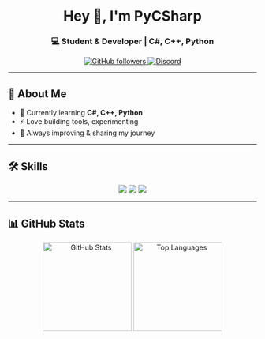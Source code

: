 <h1 align="center">Hey 👋, I'm PyCSharp
<h3 align="center">💻 Student & Developer | C#, C++, Python</h3>

<p align="center">
  <a href="https://github.com/PyCSharp">
    <img src="https://img.shields.io/github/followers/PyCSharp?label=Follow&style=social" alt="GitHub followers">
  </a>
  <a href="https://discord.com/users/1389894085862490152">
    <img src="https://img.shields.io/badge/Discord-Online-5865F2?style=flat&logo=discord&logoColor=white" alt="Discord">
  </a>
</p>

---

## 🚀 About Me
- 🌱 Currently learning **C#, C++, Python**
- ⚡ Love building tools, experimenting
- 🎯 Always improving & sharing my journey

---

## 🛠️ Skills
<p align="center">
  <img src="https://img.shields.io/badge/C%23-239120?style=for-the-badge&logo=c-sharp&logoColor=white">
  <img src="https://img.shields.io/badge/C++-00599C?style=for-the-badge&logo=c%2B%2B&logoColor=white">
  <img src="https://img.shields.io/badge/Python-3670A0?style=for-the-badge&logo=python&logoColor=ffdd54">
</p>

---

## 📊 GitHub Stats
<p align="center">
  <img src="https://github-readme-stats.vercel.app/api?username=PyCSharp&show_icons=true&theme=tokyonight&hide_border=true" alt="GitHub Stats" height="180"/>
  <img src="https://github-readme-stats.vercel.app/api/top-langs/?username=PyCSharp&layout=compact&theme=tokyonight&hide_border=true" alt="Top Languages" height="180"/>
</p>
